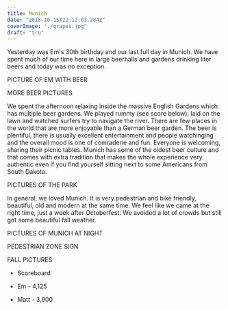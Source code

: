 ```yaml
---
title: Munich
date: "2018-10-15T22:12:03.284Z"
coverImage: "./grapes.jpg"
draft: "tru"
---
```


Yesterday was Em's 30th birthday and our last full day in Munich. We have spent much of our time here in large beerhalls and gardens drinking liter beers and today was no exception. 

PICTURE OF EM WITH BEER

MORE BEER PICTURES

We spent the afternoon relaxing inside the massive English Gardens which has multiple beer gardens. We played rummy (see score below), laid on the lawn and watched surfers try to navigate the river. There are few places in the world that are more enjoyable than a German beer garden. The beer is plentiful, there is usually excellent entertainment and people watchinging and the overall mood is one of comraderie and fun. Everyone is welcoming, sharing their picnic tables. Munich has some of the oldest beer culture and that comes with extra tradition that makes the whole experience very authentic even if you find yourself sitting next to some Americans from South Dakota.

PICTURES OF THE PARK

In general, we loved Munich. It is very pedestrian and bike friendly, beautiful, old and modern at the same time. We feel like we came at the right time, just a week after Octoberfest. We avoided a lot of crowds but still got some beautiful fall weather. 

PICTURES OF MUNICH AT NIGHT

PEDESTRIAN ZONE SIGN

FALL PICTURES

* Scoreboard

* Em - 4,125
* Matt - 3,900